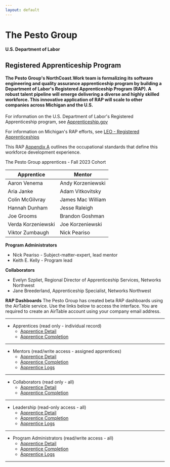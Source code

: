 ```yaml
---
layout: default
---
```

# The Pesto Group 

#### U.S. Department of Labor
## Registered Apprenticeship Program

#### The Pesto Group's NorthCoast.Work team is formalizing its software engineering and quality assurance apprenticeship program by building a Department of Labor's Registered Apprenticeship Program (RAP). A robust talent pipeline will emerge delivering a diverse and highly skilled workforce. This innovative application of RAP will scale to other companies across Michigan and the U.S. 

For information on the U.S. Department of Labor's Registered Apprenticeship program, see [Apprenticeship.gov](https://www.apprenticeship.gov/)

For information on Michigan's RAP efforts, see [LEO - Registered Apprenticeships](https://www.michigan.gov/leo/bureaus-agencies/wd/apprenticeships)

This RAP [Appendix A](ThePestoGroup_Appendix.pdf) outlines the occupational standards that define this workforce development experience.

The Pesto Group apprentices - Fall 2023 Cohort

| Apprentice         |   Mentor           |
|--------------------|--------------------|
| Aaron Venema       | Andy Korzeniewski  |
| Aria Janke         | Adam Vitkovitsky   | 
| Colin McGilvray    | James Mac William  |
| Hannah Dunham      | Jesse Raleigh      |
| Joe Grooms         | Brandon Goshman    |
| Verda Korzeniewski | Joe Korzeniewski   |
| Viktor Zumbaugh    | Nick Peariso       |

**Program Administrators**
- Nick Peariso - Subject-matter-expert, lead mentor
- Keith E. Kelly - Program lead

**Collaborators**
- Evelyn Szpliet, Regional Director of Apprenticeship Services, Networks Northwest 
- Jane Breederland, Apprenticeship Specialist, Networks Northwest

**RAP Dashboards**
The Pesto Group has created beta RAP dashboards using the AirTable service. Use the links below to access the interface. You are required to create an AirTable account using your company email address.

---
- Apprentices (read only - individual record)
    - [Apprentice Detail](https://airtable.com/appYsh95toLfL0ByK/pag1gMfpH69s9nnHn)
    - [Apprentice Completion](https://airtable.com/appYsh95toLfL0ByK/pagOG96Wls16ioGuc)

---
- Mentors (read/write access - assigned apprentices)
    - [Apprentice Detail](https://airtable.com/appYsh95toLfL0ByK/pagOOwSIlVHd8GfWs)
    - [Apprentice Completion](https://airtable.com/appYsh95toLfL0ByK/pagP9dcqGohwPBoad)
    - [Apprentice Logs](https://airtable.com/appYsh95toLfL0ByK/pagEIkKzpjcLUJdof)

---
- Collaborators (read only - all)
    - [Apprentice Detail](https://airtable.com/appYsh95toLfL0ByK/pag3B2Y9FKBrXni1V)
    - [Apprentice Completion](https://airtable.com/appYsh95toLfL0ByK/pagIoGu07C4HXCLxf)

---
- Leadership (read-only access - all)
    - [Apprentice Detail](https://airtable.com/appYsh95toLfL0ByK/pagIg9UoLdbNAG9zF)
    - [Apprentice Completion](https://airtable.com/appYsh95toLfL0ByK/paggK2mNQ2MT4ldHf)
    - [Apprentice Logs](https://airtable.com/appYsh95toLfL0ByK/pagnYrU66UcojXJud)

---
- Program Administrators (read/write access - all)
    - [Apprentice Detail](https://airtable.com/appYsh95toLfL0ByK/pagPivlD0brQhLWwP)
    - [Apprentice Completion](https://airtable.com/appYsh95toLfL0ByK/pagRFFbdJCPuUkY2n)
    - [Apprentice Logs](https://airtable.com/appYsh95toLfL0ByK/pagZ7PJ1bzIDbAZky)

---